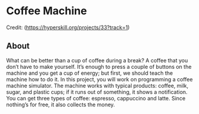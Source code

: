 # Coffee Machine

Credit: (https://hyperskill.org/projects/33?track=1)

## About
What can be better than a cup of coffee during a break? A coffee that you don’t have to make yourself.
It’s enough to press a couple of buttons on the machine and you get a cup of energy; but first, we should teach the machine how to do it.
In this project, you will work on programming a coffee machine simulator.
The machine works with typical products: coffee, milk, sugar, and plastic cups; if it runs out of something, it shows a notification.
You can get three types of coffee: espresso, cappuccino and latte. Since nothing’s for free, it also collects the money.